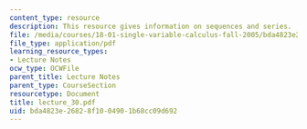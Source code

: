 ```yaml
---
content_type: resource
description: This resource gives information on sequences and series.
file: /media/courses/18-01-single-variable-calculus-fall-2005/bda4823e26828f1004901b68cc09d692_lecture_30.pdf
file_type: application/pdf
learning_resource_types:
- Lecture Notes
ocw_type: OCWFile
parent_title: Lecture Notes
parent_type: CourseSection
resourcetype: Document
title: lecture_30.pdf
uid: bda4823e-2682-8f10-0490-1b68cc09d692
---
```

